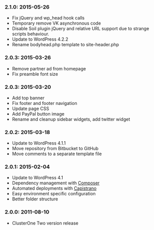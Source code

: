 ### 2.1.0: 2015-05-26

* Fix jQuery and wp_head hook calls
* Temporary remove VK asynchronous code
* Disable Soil plugin jQuery and relative URL support due to strange scripts behaviour.
* Update to WordPress 4.2.2
* Rename bodyhead.php template to site-header.php

### 2.0.3: 2015-03-26

* Remove partner ad from homepage
* Fix preamble font size

### 2.0.3: 2015-03-20

* Add top banner
* Fix footer and footer navigation
* Update page CSS
* Add PayPal button image
* Rename and cleanup sidebar widgets, add twitter widget

### 2.0.2: 2015-03-18

* Update to WordPress 4.1.1
* Move repository from Bitbucket to GitHub
* Move comments to a separate template file

### 2.0.1: 2015-02-04

* Update to WordPress 4.1
* Dependency management with [Composer](http://getcomposer.org)
* Automated deployments with [Capistrano](http://www.capistranorb.com/)
* Easy environment specific configuration
* Better folder structure

### 2.0.0: 2011-08-10

* ClusterOne Two version release
